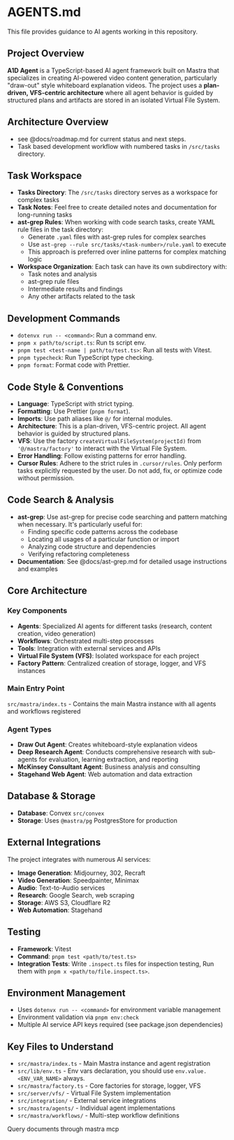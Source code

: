 # AGENTS.md

This file provides guidance to AI agents working in this repository.

## Project Overview

**A1D Agent** is a TypeScript-based AI agent framework built on Mastra that specializes in creating AI-powered video content generation, particularly "draw-out" style whiteboard explanation videos. The project uses a **plan-driven, VFS-centric architecture** where all agent behavior is guided by structured plans and artifacts are stored in an isolated Virtual File System.

## Architecture Overview

- see @docs/roadmap.md for current status and next steps.
- Task based development workflow with numbered tasks in `/src/tasks` directory.

## Task Workspace

- **Tasks Directory**: The `/src/tasks` directory serves as a workspace for complex tasks
- **Task Notes**: Feel free to create detailed notes and documentation for long-running tasks
- **ast-grep Rules**: When working with code search tasks, create YAML rule files in the task directory:
  - Generate `.yaml` files with ast-grep rules for complex searches
  - Use `ast-grep --rule src/tasks/<task-number>/rule.yaml` to execute
  - This approach is preferred over inline patterns for complex matching logic
- **Workspace Organization**: Each task can have its own subdirectory with:
  - Task notes and analysis
  - ast-grep rule files
  - Intermediate results and findings
  - Any other artifacts related to the task

## Development Commands

- `dotenvx run -- <command>`: Run a command env.
- `pnpm x path/to/script.ts`: Run ts script env.
- `pnpm test <test-name | path/to/test.ts>`: Run all tests with Vitest.
- `pnpm typecheck`: Run TypeScript type checking.
- `pnpm format`: Format code with Prettier.

## Code Style & Conventions

- **Language**: TypeScript with strict typing.
- **Formatting**: Use Prettier (`pnpm format`).
- **Imports**: Use path aliases like `@/` for internal modules.
- **Architecture**: This is a plan-driven, VFS-centric project. All agent behavior is guided by structured plans.
- **VFS**: Use the factory `createVirtualFileSystem(projectId)` from ` '@/mastra/factory'` to interact with the Virtual File System.
- **Error Handling**: Follow existing patterns for error handling.
- **Cursor Rules**: Adhere to the strict rules in `.cursor/rules`. Only perform tasks explicitly requested by the user. Do not add, fix, or optimize code without permission.

## Code Search & Analysis

- **ast-grep**: Use ast-grep for precise code searching and pattern matching when necessary. It's particularly useful for:
  - Finding specific code patterns across the codebase
  - Locating all usages of a particular function or import
  - Analyzing code structure and dependencies
  - Verifying refactoring completeness
- **Documentation**: See @docs/ast-grep.md for detailed usage instructions and examples

## Core Architecture

### Key Components

- **Agents**: Specialized AI agents for different tasks (research, content creation, video generation)
- **Workflows**: Orchestrated multi-step processes
- **Tools**: Integration with external services and APIs
- **Virtual File System (VFS)**: Isolated workspace for each project
- **Factory Pattern**: Centralized creation of storage, logger, and VFS instances

### Main Entry Point

`src/mastra/index.ts` - Contains the main Mastra instance with all agents and workflows registered

### Agent Types

- **Draw Out Agent**: Creates whiteboard-style explanation videos
- **Deep Research Agent**: Conducts comprehensive research with sub-agents for evaluation, learning extraction, and reporting
- **McKinsey Consultant Agent**: Business analysis and consulting
- **Stagehand Web Agent**: Web automation and data extraction

## Database & Storage

- **Database**: Convex `src/convex`
- **Storage**: Uses `@mastra/pg` PostgresStore for production

## External Integrations

The project integrates with numerous AI services:

- **Image Generation**: Midjourney, 302, Recraft
- **Video Generation**: Speedpainter, Minimax
- **Audio**: Text-to-Audio services
- **Research**: Google Search, web scraping
- **Storage**: AWS S3, Cloudflare R2
- **Web Automation**: Stagehand

## Testing

- **Framework**: Vitest
- **Command**: `pnpm test <path/to/test.ts>`
- **Integration Tests**: Write `.inspect.ts` files for inspection testing, Run them with `pnpm x <path/to/file.inspect.ts>`.

## Environment Management

- Uses `dotenvx run -- <command>` for environment variable management
- Environment validation via `pnpm env:check`
- Multiple AI service API keys required (see package.json dependencies)

## Key Files to Understand

- `src/mastra/index.ts` - Main Mastra instance and agent registration
- `src/lib/env.ts` - Env vars declaration, you should use `env.value.<ENV_VAR_NAME>` always.
- `src/mastra/factory.ts` - Core factories for storage, logger, VFS
- `src/server/vfs/` - Virtual File System implementation
- `src/integration/` - External service integrations
- `src/mastra/agents/` - Individual agent implementations
- `src/mastra/workflows/` - Multi-step workflow definitions

Query documents through mastra mcp
